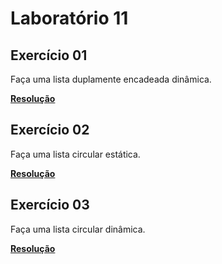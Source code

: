 # Laboratório 11

## Exercício 01

Faça uma lista duplamente encadeada dinâmica.

**<a href="./Exercício 01">Resolução</a>**

## Exercício 02

Faça uma lista circular estática.

**<a href="./Exercício 02">Resolução</a>**

## Exercício 03

Faça uma lista circular dinâmica.

**<a href="./Exercício 03">Resolução</a>**